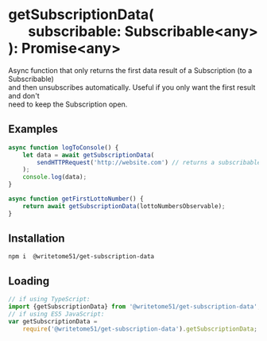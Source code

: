 # getSubscriptionData(<br>&nbsp;&nbsp;&nbsp;&nbsp;&nbsp;&nbsp;subscribable: Subscribable&lt;any&gt;<br>): Promise&lt;any&gt;

Async function that only returns the first data result of a Subscription (to a Subscribable)  
and then unsubscribes automatically.  Useful if you only want the first result and don't  
need to keep the Subscription open.

## Examples
```ts
async function logToConsole() {
    let data = await getSubscriptionData(
        sendHTTPRequest('http://website.com') // returns a subscribable
    );
    console.log(data);
}

async function getFirstLottoNumber() {
    return await getSubscriptionData(lottoNumbersObservable);
}
```

## Installation
`npm i  @writetome51/get-subscription-data`

## Loading
```ts
// if using TypeScript:
import {getSubscriptionData} from '@writetome51/get-subscription-data';
// if using ES5 JavaScript:
var getSubscriptionData = 
    require('@writetome51/get-subscription-data').getSubscriptionData;
```
